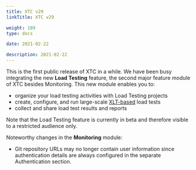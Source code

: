 ```yaml
---
title: XTC v29
linkTitle: XTC v29

weight: 189 
type: docs

date: 2021-02-22

description: 2021-02-22
---
```


This is the first public release of XTC in a while. We have been busy integrating the new **Load Testing** feature, the second major feature module of XTC besides Monitoring. This new module enables you to:

- organize your load testing activities with Load Testing projects
- create, configure, and run large-scale [XLT-based](https://www.xceptance.com/en/xlt/) load tests
- collect and share load test results and reports

Note that the Load Testing feature is currently in beta and therefore visible to a restricted audience only.

Noteworthy changes in the **Monitoring** module:
- Git repository URLs may no longer contain user information since authentication details are always configured in the separate Authentication section.
